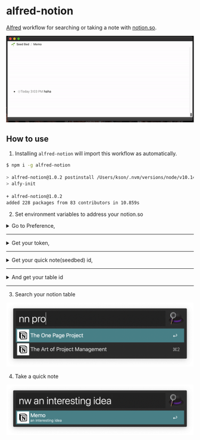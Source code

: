 # alfred-notion

[Alfred](https://www.alfredapp.com) workflow for searching or taking a note with [notion.so](https://notion.so).


![Screenshot of alfred-notion](./media/alfred-notion.gif)

## How to use

1. Installing `alfred-notion` will import this workflow as automatically.

```bash
$ npm i -g alfred-notion

> alfred-notion@1.0.2 postinstall /Users/kson/.nvm/versions/node/v10.14.2/lib/node_modules/alfred-notion
> alfy-init

+ alfred-notion@1.0.2
added 228 packages from 83 contributors in 10.859s
```

2. Set environment variables to address your notion.so 

<details>
<summary>Go to Preference,</summary>

![Preference](./media/env-var1.png)

![notion Workflow](./media/env-var2.png)

![Workflow Environment Variables](./media/env-var3.png)

</details>

----

<details>
<summary>Get your token,</summary>
<a href="https://github.com/dragonman225/notionapi-agent/blob/master/documentation/get-token/get-token.md">See this</a>
</details>

----

<details>
<summary>Get your quick note(seedbed) id,</summary>

![Table ID](./media/seedbed.png)
</details>

----

<details>
<summary>And get your table id</summary>

![Table ID](./media/tableid.png)
</details>

----

3. Search your notion table

![searching a page starts with pro](./media/search.png)

4. Take a quick note

![taking a note](./media/note.png)
